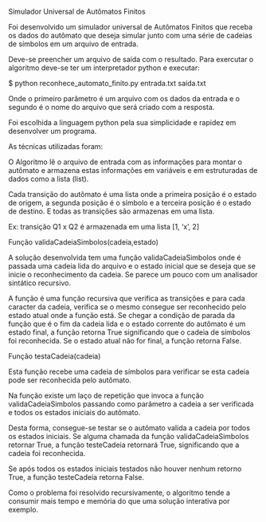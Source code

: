 Simulador Universal de Autômatos Finitos

Foi desenvolvido um simulador universal de Autômatos Finitos que receba os dados do autômato que deseja simular junto com uma série de cadeias de símbolos em um arquivo de entrada.

Deve-se preencher um arquivo de saída com o resultado. Para exercutar o algoritmo deve-se ter um interpretador python e executar:

$ python reconhece_automato_finito.py entrada.txt saída.txt

Onde o primeiro parâmetro é um arquivo com os dados da entrada e o segundo é o nome do arquivo que será criado com a resposta.

Foi escolhida a linguagem python pela sua simplicidade e rapidez em desenvolver um programa.

As técnicas utilizadas foram:

O Algoritmo lê o arquivo de entrada com as informações para montar o autômato e armazena estas informações em variáveis e em estruturadas de dados como a lista (list).

Cada transição do autômato é uma lista onde a primeira posição é o estado de origem, a segunda posição é o símbolo e a terceira posição é o estado de destino. E todas as transições são armazenas em uma lista.

Ex: transição Q1 x Q2 é armazenada em uma lista [1, ‘x’, 2]


Função validaCadeiaSimbolos(cadeia,estado)

A solução desenvolvida tem uma função validaCadeiaSimbolos onde é passada uma cadeia lida do arquivo e o estado inicial que se deseja que se inicie o reconhecimento da cadeia. Se parece um pouco com um analisador sintático recursivo.

A função é uma função recursiva que verifica as transições e para cada caracter da cadeia, verifica se o mesmo consegue ser reconhecido pelo estado atual onde a função está. Se chegar a condição de parada da função que é o fim da cadeia lida e o estado corrente do autômato é um estado final, a função retorna True significando que o cadeia de símbolos foi reconhecida. Se o estado atual não for final, a função retorna False.


Função testaCadeia(cadeia)

Esta função recebe uma cadeia de símbolos para verificar se esta cadeia pode ser reconhecida pelo autômato.

Na função existe um laço de repetição que invoca a função validaCadeiaSimbolos passando como parâmetro a cadeia a ser verificada e todos os estados iniciais do autômato.

Desta forma, consegue-se testar se o autômato valida a cadeia por todos os estados iniciais. Se alguma chamada da função validaCadeiaSimbolos retornar True, a função testeCadeia retornará True, significando que a cadeia foi reconhecida.

Se após todos os estados iniciais testados não houver nenhum retorno True, a função testeCadeia retorna False.

Como o problema foi resolvido recursivamente, o algoritmo tende a consumir mais tempo e memória do que uma solução interativa por exemplo.


